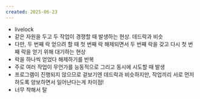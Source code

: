 ```yaml
---
created: 2025-06-23
---
```

- livelock
- 같은 자원을 두고 두 작업이 경쟁할 때 발생하는 현상. 데드락과 비슷
- 다만, 두 번째 락 얻으려 할 때 첫 번째 락 해제되면서 두 번째 락을 갖고 다시 첫 번째 락을 얻기 위해 대기하는 현상
- 락을 하나씩 얻었다 해제하기를 반복
- 주로 여러 작업이 무언가를 능동적으로 그리고 동시에 시도할 때 발생
- 프로그램이 진행되지 않으므로 겉보기엔 데드락과 비슷하지만, 작업끼리 서로 먼저 하도록 양보하면서 일어난다는게 차이점!
- 너무 착해서 탈